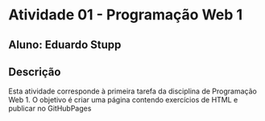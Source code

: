 # Atividade 01 - Programação Web 1
## Aluno: Eduardo Stupp

## Descrição
Esta atividade corresponde à primeira tarefa da disciplina de Programação Web 1. O objetivo é criar uma página contendo exercícios de HTML e publicar no GitHubPages
